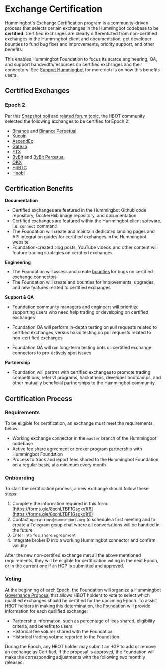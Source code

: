 # Exchange Certification

Hummingbot's Exchange Certification program is a community-driven process that selects certain exchanges in the Hummingbot codebase to be **certified**. Certified exchanges are clearly differentiated from non-certified exchanges in the Hummingbot client and documentation, get developer bounties to fund bug fixes and improvements, priority support, and other benefits.

This enables Hummingbot Foundation to focus its scarce engineering, QA, and support bandwidth/resources on certified exchanges and their connectors. See [Support Hummingbot](/support-hummingbot) for more details on how this benefits users.

## Certified Exchanges

### Epoch 2

Per this [Snapshot poll](https://snapshot.org/#/hbot.eth/proposal/0x1f84875fb764d697a106e07fa5a7b6584a418cf5634aa94f4d9a8c5852455f4e) and [related forum topic](https://forum.hummingbot.org/t/epoch-2-proposal-exchange-certification-program/127), the HBOT community selected the following exchanges to be certified for Epoch 2:

* [Binance](/exchanges/binance/) and [Binance Perpetual](/exchanges/binance-perpetual/)
* [Kucoin](/exchanges/kucoin/)
* [AscendEx](/exchanges/ascend-ex/)
* [Gate.io](/exchanges/gate-io/)
* [FTX](/exchanges/ftx/)
* [ByBit](/exchanges/bybit/) and [ByBit Perpetual](/exchanges/bybit-perpetual/)
* [OKX](/exchanges/okx/)
* [HitBTC](/exchanges/hitbtc/)
* [Huobi](/exchanges/huobi/)

## Certification Benefits

**Documentation**

* Certified exchanges are featured in the Hummingbot Github code repository, DockerHub image repository, and documentation
* Certified exchanges are featured within the Hummingbot client software, i.e. `connect` command
* The Foundation will create and maintain dedicated landing pages and API integration guides for certified exchanges in the Hummingbot website
* Foundation-created blog posts, YouTube videos, and other content will feature trading strategies on certified exchanges

**Engineering**

* The Foundation will assess and create [bounties](/maintenance/bounties) for bugs on certified exchange connectors
* The Foundation will create and bounties for improvements, upgrades, and new features related to certified exchanges

**Support & QA**

* Foundation community managers and engineers will prioritize supporting users who need help trading or developing on certified exchanges

* Foundation QA will perform in-depth testing on pull requests related to certified exchanges, versus basic testing on pull requests related to non-certified exchanges

* Foundation QA will run long-term testing bots on certified exchange connectors to pro-actively spot issues

**Partnership**

* Foundation will partner with certified exchanges to promote trading competitions, referral programs, hackathons, developer bootcamps, and other mutually beneficial partnerships to the Hummingbot community.

## Certification Process

### Requirements

To be eligible for certification, an exchange must meet the requirements below:

* Working exchange connector in the `master` branch of the Hummingbot codebase
* Active fee share agreement or broker program partnership with Hummingbot Foundation
* Process to track and report fees shared to the Hummingbot Foundation on a regular basis, at a minimum every month

### Onboarding

To start the certification process, a new exchange should follow these steps:

1. Complete the information required in this form: [https://forms.gle/8qohLTBF1Gsgko1f6](https://forms.gle/8qohLTBF1Gsgko1f6)
2. Contact `operations@hummingbot.org` to schedule a first meeting and to create a Telegram group chat where all conversations will be handled in the future
3. Enter into fee share agreement
3. Integrate brokerID into a working Hummingbot connector and confirm validity

After the new non-certified exchange met all the above mentioned requirements, they will be eligible for certification voting in the next Epoch, or in the current one if an HGP is submitted and approved.

### Voting

At the beginning of each [Epoch](/governance/epochs), the Foundation will organize a [Hummingbot Governance Proposal](/governance/proposals#hgp) that allows HBOT holders to vote to select which qualified exchanges should be certified for the upcoming Epoch. To assist HBOT holders in making this determination, the Foundation will provide information for each qualified exchange:

* Partnership information, such as percentage of fees shared, eligibility criteria, and benefits to users
* Historical fee volume shared with the Foundation
* Historical trading volume reported to the Foundation

During the Epoch, any HBOT holder may submit an HGP to add or remove an exchange as Certified. If the proposal is approved, the Foundation will make the corresponding adjustments with the following two monthly releases.
